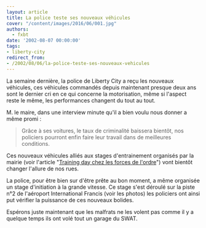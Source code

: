 ```yaml
---
layout: article
title: La police teste ses nouveaux véhicules
cover: "/content/images/2016/06/001.jpg"
authors:
  - fxbt
date: '2002-08-07 00:00:00'
tags:
- liberty-city
redirect_from:
- /2002/08/06/la-police-teste-ses-nouveaux-vehicules
---
```


La semaine dernière, la police de Liberty City a reçu les nouveaux véhicules, ces véhicules commandés depuis maintenant presque deux ans sont le dernier cri en ce qui concerne la motorisation, même si l'aspect reste le même, les performances changent du tout au tout.

M. le maire, dans une interview minute qu'il a bien voulu nous donner a même promi :

> Grâce à ses voitures, le taux de criminalité baissera bientôt, nos policiers pourront enfin faire leur travail dans de meilleures conditions.

Ces nouveaux véhicules alliés aux stages d'entrainement organisés par la mairie (voir l'article "[Training day chez les forces de l'ordre](/2002/06/14/training-day-chez-les-forces-de-lordre/)") vont bientôt changer l'allure de nos rues.

La police, pour être bien sur d'être prête au bon moment, a même organisée un stage d'initiation à la grande vitesse. Ce stage s'est déroulé sur la piste n°2 de l'aéroport International Francis (voir les photos) les policiers ont ainsi put vérifier la puissance de ces nouveaux bolides.

Espérons juste maintenant que les malfrats ne les volent pas comme il y a quelque temps ils ont volé tout un garage du SWAT.